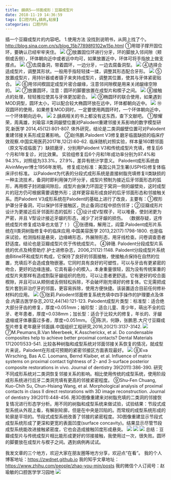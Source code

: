 ```yaml
---
title: 龋病5——邻面成形：豆瓣成型片
date: 2018-11-19 14:36:59
tags: [口腔内科,龋病,粘接]
categories: 口腔内科
---
```

插一个豆瓣成型片的内容吧。
1.使用方法
没找到说明书，从网上找了个。http://blog.sina.com.cn/s/blog_15b77898f0102w15p.html
①用钳子撑开固位环，要确认已经牢牢夹住。
![](https://zymblog-1258069789.cos.ap-chengdu.myqcloud.com/blog0032-qb5-dbcxp/01.jpg)
②放置固位环进行分牙，环的脚放入邻间隙（颊侧或舌侧），环体朝向近中或者远中均可，如果放置近中，环体可将手指放上做支撑点。
![](https://zymblog-1258069789.cos.ap-chengdu.myqcloud.com/blog0032-qb5-dbcxp/02.jpg)
③去腐备洞，带着圆环，一边分牙，一边去腐备洞型。
![](https://zymblog-1258069789.cos.ap-chengdu.myqcloud.com/blog0032-qb5-dbcxp/03.jpg)
④选择合适成型片，调整其形状。一般用手指轻轻揉一揉，调整其形态配合牙形。
![](https://zymblog-1258069789.cos.ap-chengdu.myqcloud.com/blog0032-qb5-dbcxp/04.jpg)
⑤放置成型片，用持针器或者镊子来夹持成型片，调整其位置，使其与牙体紧密贴合。
![](https://zymblog-1258069789.cos.ap-chengdu.myqcloud.com/blog0032-qb5-dbcxp/05.jpg)
⑥用邻间楔固定成型片密合龈缘，注意邻间隙楔是用来关闭龈缘空隙的。
![](https://zymblog-1258069789.cos.ap-chengdu.myqcloud.com/blog0032-qb5-dbcxp/06.jpg)
⑦放置圆环，注意：圆环的脚要放置在成型片和楔子之间。
![](https://zymblog-1258069789.cos.ap-chengdu.myqcloud.com/blog0032-qb5-dbcxp/07.jpg)
⑧接触点的处理，轻轻推拉使其与牙体更加密合。
![](https://zymblog-1258069789.cos.ap-chengdu.myqcloud.com/blog0032-qb5-dbcxp/08.jpg)
⑨椭圆环的联合使用，如果遇到MOD洞型，圆环太小，可以配合较大椭圆环放在远中，环体都朝向近中。
![](https://zymblog-1258069789.cos.ap-chengdu.myqcloud.com/blog0032-qb5-dbcxp/09.jpg)
⑩双圆环的使用，如果修复MOD洞时，一定要使用两圆环时，一个环体朝向近中，一个环体朝向远中。
![](https://zymblog-1258069789.cos.ap-chengdu.myqcloud.com/blog0032-qb5-dbcxp/10.jpg)
2.龋病相关的书上都没有这东西，查下文献吧。
①黎耀荣，周禹雄，刘瑜容.Ⅱ类洞龈壁位置对Palodent重建邻接关系影响的数字模型研究.新医学 2014,45(12):801-807.
体外研究，结论是二类洞龈壁位置可对Palodent重建邻接关系形成显著影响。
②赵伟鹏.Palodent V3修复磨牙临面缺损的临床疗效观察.中国实用医药2017年,12(2):60-62.
临床随机对照实验，样本量160颗邻面（原文写成临面了）缺损磨牙，分别用Palodent V3和传统成型片充填，修复后6个月和1年复诊，对比效果。
实验组修复后6个月和1年成功率分别为97.4%和94.3%，对照组为33.3%，27.9%，差异有统计学意义。
Palodent成形系统由AlvinMeyer博士1956年发明。
修复成功标准：美国公共卫生署(USPHS)修复体临床评价标准。
以Palodent为代表的分段式成形系统是直接树脂充填修复Ⅱ类缺损的一种主流技术，备洞时即利用弹力环分牙，成型片预制为接近后牙邻面形态的弧形，再用楔子封闭龈间隙后，成型片由弹力环固定于窝洞一侧的龈壁处，这时成型片的冠方仍可根据需要调整外形；这样更容易形成良好的后牙邻面形态和邻接触关系。而Palodent V3成形系统在Palodent的基础上进行了改良，主要有：①楔形护罩分牙备洞，可以保护邻牙接触区，防止备洞过程中损伤邻牙；②豆瓣成形片设计为更接近后牙邻面形态的弧形；③设计成V型楔子，可以堆叠，使封闭更为严密，并且 V型设计接近牙龈的形态，减少了对牙龈的损伤。
（数据存疑，这传统成型片修复成功率也太低了！）
③张德梅，解用江，阎雷.Palodent成形片系统在Ⅱ类洞树脂修复中的临床应用.中国美容医学 2013,22(17):1798-1800.
也是临床试验，检测指标是悬突，边缘嵴形态，外展隙形态，用牙线检查。问卷调查患者舒适度。结论也是豆瓣成型片优于传统成型片。
④钟珊. Palodent分段成型片系统的优点及椅旁助疗.护士进修杂志，2006,21(12):1148.
Palodent分段成型片系统由Bitine环和成型片构成，它保持了良好的邻面接触，使接触点保持在自然的位置，充填后不会造成食物嵌塞。它同时具有良好的可塑性，可以与牙齿有更紧密的吻合，更好的边缘连接。它具有最小的楔入，本身重量很轻，因为没有传统笨重的成型片夹那样有造成割裂牙龈组织的危险，可以让患者更舒适。它有更好的咬合面楔隙，并且可以从颊侧或舌侧轻松拆除，不会破坏刚充填好的修复体。它无需把成型片套到非治疗牙的邻面，更容易拆除，使用方便快捷。该装置适合目前任何修补材料的应用。
![](https://zymblog-1258069789.cos.ap-chengdu.myqcloud.com/blog0032-qb5-dbcxp/11.jpg)
⑤张莉.Palodent邻面修复系统充填中四手操作的护理要点及体会.内蒙古医学杂志,2012,44(14):121-123.
Palodent成型片类型：标准型：适合绝大部分牙齿的修复，厚度=0.051mm；袖珍型：适合儿童、青少年，萌出不全的后牙、老年患者，厚度=0.038mm；加长型：适合于比较大的修复，年长的、牙龈退缩或牙体暴露过多者，厚度=0.051mm。
⑥陈洪，何静，张鹏恩.大尺寸豆瓣成型片修复老年磨牙邻面龋.中国组织工程研究,2016,20(21):3137-3142.
![](https://zymblog-1258069789.cos.ap-chengdu.myqcloud.com/blog0032-qb5-dbcxp/12.jpg)
⑦M.Peumans,B.Van Meerbeek, K.Asscherickx, et al. Do condensable composites help to achieve better proximal contacts? Dental Materials 17(2001)533-541.
比较各种树脂和成型系统对邻面邻接关系恢复的情况，就成型片来说，Palodent在形成可预期的紧密邻接区方面表现最好。
![](https://zymblog-1258069789.cos.ap-chengdu.myqcloud.com/blog0032-qb5-dbcxp/13.jpg)
⑧Eva Wirsching, Bas A.C. Loomans, Bernd Klaiber, et al. Influence of matrix systems on proximal contact tightness of 2- and 3-surface posterior composite restorations in vivo. Journal of dentistry 39(2011):386-390.
研究不同成形系统对二类洞恢复邻接关系的影响。相比使用传统的成型系统，使用阶段成形系统进行后牙二类洞充填有更高的邻接紧密程度。
⑨Shu-Fen Chuang, Kuo-Chih Su, Chun-Hsiang Wang, et al. Morphological analysis of proximal contacts in class Ⅱ direct restorations with 3D image reconstruction. Journal of dentistry 39(2011):448-456.
用3D图像重建来对树脂充填的二类洞的邻接恢复情况进行形态学分析。用不同的树脂和成型系统来做试验，试验结果：节段式成型系统从外观上看，有解剖轮廓，但是在中央是凹陷的。而常规的成型系统形成的轮廓是平坦的。节段式成型系统改善了邻接的紧密程度。3D图像重建显示节段式成型系统形成了更深和更宽的表面凹度(surface concavity)。结果显示尽管节段成型系统能改进接触紧密度，它也会造成接触凹度形成悬突。
![](https://zymblog-1258069789.cos.ap-chengdu.myqcloud.com/blog0032-qb5-dbcxp/14.jpg)
![](https://zymblog-1258069789.cos.ap-chengdu.myqcloud.com/blog0032-qb5-dbcxp/15.jpg)
![](https://zymblog-1258069789.cos.ap-chengdu.myqcloud.com/blog0032-qb5-dbcxp/16.jpg)
总结：豆瓣成型片与传统成型片相比能形成更好的邻接接触，我使用过一次，很失败。圆环的脚要放在成型片与楔子之间。遇到病例再试试。

我发文章的三个地方，欢迎大家在朋友圈等地方分享，欢迎点“在看”。
我的个人博客地址：https://zwdnet.github.io
我的知乎文章地址： https://www.zhihu.com/people/zhao-you-min/posts
我的微信个人订阅号：赵瑜敏的口腔医学学习园地
![](https://zymblog-1258069789.cos.ap-chengdu.myqcloud.com/other/wx.jpg)